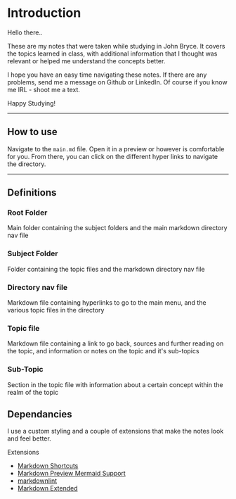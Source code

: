 # Introduction

Hello there..

These are my notes that were taken while studying in John Bryce. It covers the topics learned in class, with additional information that I thought was relevant or helped me understand the concepts better.

I hope you have an easy time navigating these notes. If there are any problems, send me a message on Github or LinkedIn. Of course if you know me IRL - shoot me a text.

Happy Studying!

---

## How to use

Navigate to the `main.md` file. Open it in a preview or however is comfortable for you. From there, you can click on the different hyper links to navigate the directory.

---

## Definitions

### Root Folder

Main folder containing the subject folders and the main markdown directory nav file

### Subject Folder

Folder containing the topic files and the markdown directory nav file

### Directory nav file

Markdown file containing hyperlinks to go to the main menu, and the various topic files in the directory

### Topic file

Markdown file containing a link to go back, sources and further reading on the topic, and information or notes on the topic and it's sub-topics

### Sub-Topic

Section in the topic file with information about a certain concept within the realm of the topic

## Dependancies

I use a custom styling and a couple of extensions that make the notes look and feel better.
<!-- Will update in future update -->
<!-- Workspace Settings

* [settings.json](.vscode\settings.json) -->

Extensions

* [Markdown Shortcuts](https://marketplace.visualstudio.com/items?itemName=mdickin.markdown-shortcuts)
* [Markdown Preview Mermaid Support](https://marketplace.visualstudio.com/items?itemName=bierner.markdown-mermaid)
* [markdownlint](https://marketplace.visualstudio.com/items?itemName=DavidAnson.vscode-markdownlint)
* [Markdown Extended](https://marketplace.visualstudio.com/items?itemName=jebbs.markdown-extended)
